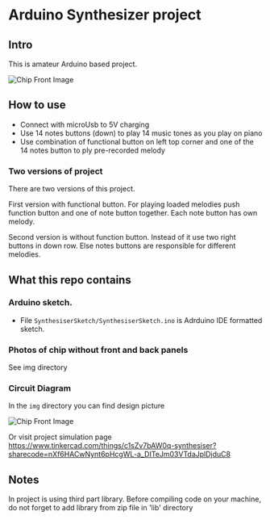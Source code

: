 # Arduino Synthesizer project

## Intro

This is amateur Arduino based project. 

![Chip Front Image](https://github.com/advanced-coder-com/Synthesizer/blob/main/img/Front.jpg)

## How to use
 - Connect with microUsb to 5V charging
 - Use 14 notes buttons (down) to play 14 music tones as you play on piano
 - Use combination of functional button on left top corner and one of the 14 notes button to ply pre-recorded melody

### Two versions of project
There are two versions of this project.

First version with functional button. For playing loaded melodies push function button and one of note button together. Each note button has own melody.

Second version is without function button. Instead of it use two right buttons in down row. Else notes buttons are responsible for different melodies.

## What this repo contains
### Arduino sketch.
 - File `SynthesiserSketch/SynthesiserSketch.ino` is Adrduino IDE formatted sketch.

### Photos of chip without front and back panels
See img directory

### Circuit Diagram
In the `img` directory you can find design picture

![Chip Front Image](https://github.com/advanced-coder-com/Synthesizer/blob/main/img/Synthesiser.png)

Or visit project simulation page  https://www.tinkercad.com/things/c1sZv7bAW0q-synthesiser?sharecode=nXf6HACwNynt6pHcgWL-a_DITeJm03VTdaJplDjduC8

## Notes
In project is using third part library. Before compiling code on your machine, do not forget to add library from zip file in 'lib' directory 

